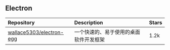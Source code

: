 ## Electron

|Repository|Description|Stars|
|:-|:-|:-|
[wallace5303/electron-egg](https://gitee.com/wallace5303/electron-egg)|一个快速的、易于使用的桌面软件开发框架|1.2k|


